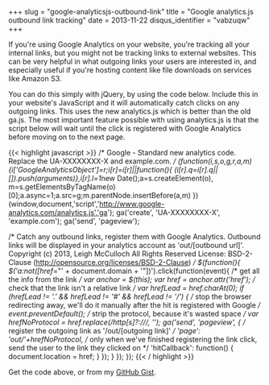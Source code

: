 +++
slug = "google-analyticsjs-outbound-link"
title = "Google analytics.js outbound link tracking"
date = 2013-11-22
disqus_identifier = "vabzuqw"
+++

If you're using Google Analytics on your website, you're tracking all your internal links, but you might not be tracking links to external websites. This can be very helpful in what outgoing links your users are interested in, and especially useful if you're hosting content like file downloads on services like Amazon S3.

You can do this simply with jQuery, by using the code below. Include this in your website's JavaScript and it will automatically catch clicks on any outgoing links. This uses the new analytics.js which is better than the old ga.js. The most important feature possible with using analytics.js is that the script below will wait until the click is registered with Google Analytics before moving on to the next page.

{{< highlight javascript >}}
/* Google - Standard new analytics code. Replace the UA-XXXXXXXX-X and example.com. */
(function(i,s,o,g,r,a,m){i['GoogleAnalyticsObject']=r;i[r]=i[r]||function(){
(i[r].q=i[r].q||[]).push(arguments)},i[r].l=1*new Date();a=s.createElement(o),
m=s.getElementsByTagName(o)[0];a.async=1;a.src=g;m.parentNode.insertBefore(a,m)
})(window,document,'script','http://www.google-analytics.com/analytics.js','ga');
ga('create', 'UA-XXXXXXXX-X', 'example.com');
ga('send', 'pageview');

/* Catch any outbound links, register them with Google Analytics. 
   Outbound links will be displayed in your analytics account as 'out/[outbound url]'.
   Copyright (c) 2013, Leigh McCulloch
   All Rights Reserved
   License: BSD-2-Clause (http://opensource.org/licenses/BSD-2-Clause) */
$(function(){
  $('a:not([href*="' + document.domain + '"])').click(function(event){
    /* get all the info from the link */
    var anchor = $(this);
    var href = anchor.attr('href');
    /* check that the link isn't a relative link */
    var hrefLead = href.charAt(0);
    if (hrefLead != '.' && hrefLead != '#' && hrefLead != '/') {
      /* stop the browser redirecting away, we'll do it manually after the hit is registered with Google */
      event.preventDefault();
      /* strip the protocol, because it's wasted space */
      var hrefNoProtocol = href.replace(/http[s]?:\/\//, '');
      ga('send', 'pageview', {
        /* register the outgoing link as '/out/[outgoing link]' */
        'page': 'out/'+hrefNoProtocol,
        /* only when we've finished registering the link click, send the user to the link they clicked on */
        'hitCallback': function() {
          document.location = href;
        }
      });
    }
  });
});
{{< / highlight >}}

Get the code above, or from my [GitHub Gist](https://gist.github.com/leighmcculloch/7596803).
